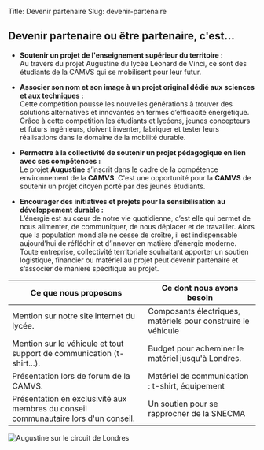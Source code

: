 Title: Devenir partenaire
Slug: devenir-partenaire


## Devenir partenaire ou être partenaire, c'est...

- **Soutenir un projet de l'enseignement supérieur du territoire :**<br>Au travers du projet Augustine du lycée Léonard de Vinci, ce sont des étudiants de la CAMVS qui se mobilisent pour leur futur.

- **Associer son nom et son image à un projet original dédié aux sciences et aux techniques :**<br>
Cette compétition pousse les nouvelles générations à trouver des solutions alternatives et innovantes en termes d’efficacité énergétique. Grâce à cette compétition les étudiants et lycéens, jeunes concepteurs et futurs ingénieurs, doivent inventer, fabriquer et tester leurs réalisations dans le domaine de la mobilité durable.

- **Permettre à la collectivité de soutenir un projet pédagogique en lien avec ses compétences :**<br>
Le projet **Augustine** s’inscrit dans le cadre de la compétence environnement de la **CAMVS**. C'est une opportunité pour la **CAMVS** de soutenir un projet citoyen porté par des jeunes étudiants.

- **Encourager des initiatives et projets pour la sensibilisation  au développement durable :** <br>
L’énergie est au cœur de notre vie quotidienne, c’est elle qui permet de nous alimenter, de communiquer, de nous déplacer et de travailler. Alors que la population mondiale ne cesse de croître, il est indispensable aujourd’hui de réfléchir et d’innover en matière d’énergie moderne. <br>
Toute entreprise, collectivité territoriale souhaitant apporter un soutien logistique, financier ou matériel au projet peut devenir partenaire et s’associer de manière spécifique au projet.

|       **Ce que nous proposons**      |     **Ce dont nous avons besoin**    |
|--------------------------------------|--------------------------------------|
| Mention sur notre site internet du lycée. | Composants électriques, matériels pour construire le véhicule |
| Mention sur le véhicule et tout support de communication (t-shirt...). | Budget pour acheminer le matériel jusqu'à Londres. |
|  Présentation lors de forum de la CAMVS.| Matériel de communication : t-shirt, équipement |
| Présentation en exclusivité aux membres du conseil communautaire lors d'un conseil. | Un soutien pour se rapprocher   de la SNECMA |

![Augustine sur le circuit de Londres]({static}/images/img_pages/34046193744_691b6b4095_o.jpg)
